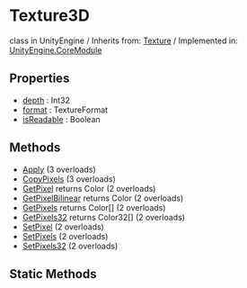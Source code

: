 # Texture3D
class in UnityEngine
 / Inherits from: <a href="https://docs.unity3d.com/6000.2/Documentation/ScriptReference/Texture.html">Texture</a> / Implemented in: <a href="https://docs.unity3d.com/6000.2/Documentation/ScriptReference/UnityEngine.CoreModule.html">UnityEngine.CoreModule</a>

## Properties
- <a href="https://docs.unity3d.com/6000.2/Documentation/ScriptReference/Texture3D-depth.html">depth</a> : Int32
- <a href="https://docs.unity3d.com/6000.2/Documentation/ScriptReference/Texture3D-format.html">format</a> : TextureFormat
- <a href="https://docs.unity3d.com/6000.2/Documentation/ScriptReference/Texture3D-isReadable.html">isReadable</a> : Boolean

## Methods
- <a href="https://docs.unity3d.com/6000.2/Documentation/ScriptReference/Texture3D.Apply.html">Apply</a> (3 overloads)
- <a href="https://docs.unity3d.com/6000.2/Documentation/ScriptReference/Texture3D.CopyPixels.html">CopyPixels</a> (3 overloads)
- <a href="https://docs.unity3d.com/6000.2/Documentation/ScriptReference/Texture3D.GetPixel.html">GetPixel</a> returns Color (2 overloads)
- <a href="https://docs.unity3d.com/6000.2/Documentation/ScriptReference/Texture3D.GetPixelBilinear.html">GetPixelBilinear</a> returns Color (2 overloads)
- <a href="https://docs.unity3d.com/6000.2/Documentation/ScriptReference/Texture3D.GetPixels.html">GetPixels</a> returns Color[] (2 overloads)
- <a href="https://docs.unity3d.com/6000.2/Documentation/ScriptReference/Texture3D.GetPixels32.html">GetPixels32</a> returns Color32[] (2 overloads)
- <a href="https://docs.unity3d.com/6000.2/Documentation/ScriptReference/Texture3D.SetPixel.html">SetPixel</a> (2 overloads)
- <a href="https://docs.unity3d.com/6000.2/Documentation/ScriptReference/Texture3D.SetPixels.html">SetPixels</a> (2 overloads)
- <a href="https://docs.unity3d.com/6000.2/Documentation/ScriptReference/Texture3D.SetPixels32.html">SetPixels32</a> (2 overloads)

## Static Methods
